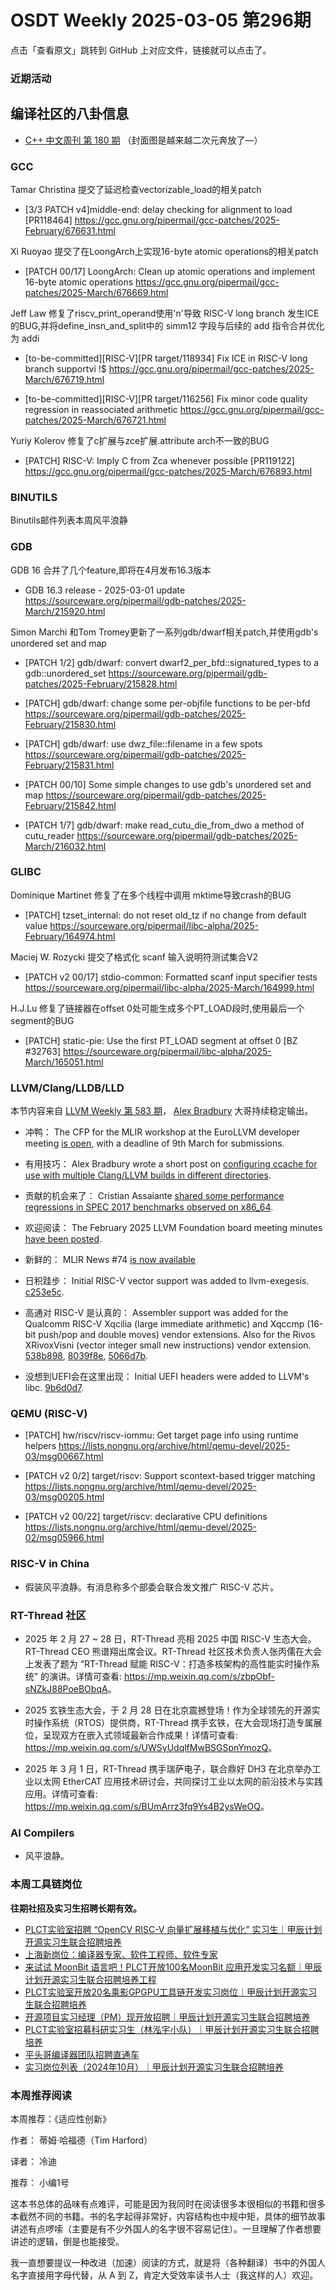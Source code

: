 # OSDT Weekly 2025-03-05 第296期

点击「查看原文」跳转到 GitHub 上对应文件，链接就可以点击了。

### 近期活动

## 编译社区的八卦信息

- [C++ 中文周刊 第 180 期](https://mp.weixin.qq.com/s/fWQ6aQQ8ic5dX_XOMWAxUg) （封面图是越来越二次元奔放了—）

### GCC

Tamar Christina 提交了延迟检查vectorizable_load的相关patch
- [3/3 PATCH v4]middle-end: delay checking for alignment to load [PR118464]
  https://gcc.gnu.org/pipermail/gcc-patches/2025-February/676631.html

Xi Ruoyao 提交了在LoongArch上实现16-byte atomic operations的相关patch
- [PATCH 00/17] LoongArch: Clean up atomic operations and implement 16-byte atomic operations
  https://gcc.gnu.org/pipermail/gcc-patches/2025-March/676669.html

Jeff Law 修复了riscv_print_operand使用'n'导致 RISC-V long branch 发生ICE的BUG,并将define_insn_and_split中的
simm12 字段与后续的 add 指令合并优化为 addi
- [to-be-committed][RISC-V][PR target/118934] Fix ICE in RISC-V long branch supportvi !$
  https://gcc.gnu.org/pipermail/gcc-patches/2025-March/676719.html
  
- [to-be-committed][RISC-V][PR target/116256] Fix minor code quality regression in reassociated arithmetic
  https://gcc.gnu.org/pipermail/gcc-patches/2025-March/676721.html

Yuriy Kolerov 修复了c扩展与zce扩展.attribute arch不一致的BUG 
- [PATCH] RISC-V: Imply C from Zca whenever possible [PR119122]
  https://gcc.gnu.org/pipermail/gcc-patches/2025-March/676893.html

### BINUTILS

Binutils邮件列表本周风平浪静

### GDB

GDB 16 合并了几个feature,即将在4月发布16.3版本
- GDB 16.3 release - 2025-03-01 update
  https://sourceware.org/pipermail/gdb-patches/2025-March/215920.html

Simon Marchi 和Tom Tromey更新了一系列gdb/dwarf相关patch,并使用gdb's unordered set and map
- [PATCH 1/2] gdb/dwarf: convert dwarf2_per_bfd::signatured_types to a gdb::unordered_set
  https://sourceware.org/pipermail/gdb-patches/2025-February/215828.html

- [PATCH] gdb/dwarf: change some per-objfile functions to be per-bfd
  https://sourceware.org/pipermail/gdb-patches/2025-February/215830.html

- [PATCH] gdb/dwarf: use dwz_file::filename in a few spots
  https://sourceware.org/pipermail/gdb-patches/2025-February/215831.html

- [PATCH 00/10] Some simple changes to use gdb's unordered set and map
  https://sourceware.org/pipermail/gdb-patches/2025-February/215842.html

- [PATCH 1/7] gdb/dwarf: make read_cutu_die_from_dwo a method of cutu_reader
  https://sourceware.org/pipermail/gdb-patches/2025-March/216032.html

### GLIBC

Dominique Martinet 修复了在多个线程中调用 mktime导致crash的BUG
- [PATCH] tzset_internal: do not reset old_tz if no change from default value
  https://sourceware.org/pipermail/libc-alpha/2025-February/164974.html

Maciej W. Rozycki 提交了格式化 scanf 输入说明符测试集合V2
- [PATCH v2 00/17] stdio-common: Formatted scanf input specifier tests
  https://sourceware.org/pipermail/libc-alpha/2025-March/164999.html

H.J.Lu 修复了链接器在offset 0处可能生成多个PT_LOAD段时,使用最后一个segment的BUG
- [PATCH] static-pie: Use the first PT_LOAD segment at offset 0 [BZ #32763]
  https://sourceware.org/pipermail/libc-alpha/2025-March/165051.html

### LLVM/Clang/LLDB/LLD

本节内容来自 [LLVM Weekly 第 583 期](http://llvmweekly.org/issue/583)，
[Alex Bradbury](https://www.linkedin.com/in/alex-bradbury/) 大哥持续稳定输出。

* 冲鸭： The CFP for the MLIR workshop at the EuroLLVM developer meeting [is open](https://discourse.llvm.org/t/cfp-mlir-workshop-at-the-eurollvm-developer-meeting-apr-14-2025/84911), with a deadline of 9th March for submissions.

* 有用技巧： Alex Bradbury wrote a short post on [configuring ccache for use with multiple Clang/LLVM builds in different directories](https://muxup.com/2025q1/ccache-for-llvm-builds-across-multiple-directories).

* 贡献的机会来了： Cristian Assaiante [shared some performance regressions in SPEC 2017 benchmarks observed on x86_64](https://discourse.llvm.org/t/performance-regression-in-llvm-a-spec-cpu-2017-study/84812).

* 欢迎阅读： The February 2025 LLVM Foundation board meeting minutes [have been posted](https://discourse.llvm.org/t/board-meeting-minutes-february-2025/84883).

* 新鲜的： MLIR News #74 [is now available](https://discourse.llvm.org/t/mlir-news-74rd-edition-1st-march-2025/84893)

* 日积跬步： Initial RISC-V vector support was added to llvm-exegesis.
  [c253e5c](https://github.com/llvm/llvm-project/commit/c253e5c9917b).

* 高通对 RISC-V 是认真的： Assembler support was added for the Qualcomm RISC-V Xqcilia (large immediate arithmetic) and Xqccmp (16-bit push/pop and double moves) vendor extensions.  Also for the Rivos XRivoxVisni (vector integer small new instructions) vendor extension.
  [538b898](https://github.com/llvm/llvm-project/commit/538b898a836a),
  [8039f8e](https://github.com/llvm/llvm-project/commit/8039f8e139aa),
  [5066d7b](https://github.com/llvm/llvm-project/commit/5066d7b60186).

* 没想到UEFI会在这里出现： Initial UEFI headers were added to LLVM's libc.
  [9b6d0d7](https://github.com/llvm/llvm-project/commit/9b6d0d76606b).

### QEMU (RISC-V)

- [PATCH] hw/riscv/riscv-iommu: Get target page info using runtime helpers
  https://lists.nongnu.org/archive/html/qemu-devel/2025-03/msg00667.html

- [PATCH v2 0/2] target/riscv: Support scontext-based trigger matching
  https://lists.nongnu.org/archive/html/qemu-devel/2025-03/msg00205.html

- [PATCH v2 00/22] target/riscv: declarative CPU definitions
  https://lists.nongnu.org/archive/html/qemu-devel/2025-02/msg05966.html

### RISC-V in China

- 假装风平浪静。有消息称多个部委会联合发文推广 RISC-V 芯片。

### RT-Thread 社区

- 2025 年 2 月 27 ~ 28 日，RT-Thread 亮相 2025 中国 RISC-V 生态大会。RT-Thread CEO 熊谱翔出席会议。RT-Thread 社区技术负责人张丙儒在大会上发表了题为 “RT-Thread 赋能 RISC-V：打造多核架构的高性能实时操作系统” 的演讲。详情可查看: <https://mp.weixin.qq.com/s/zbpObf-sNZkJ88PoeBObqA>。

- 2025 玄铁生态大会，于 2 月 28 日在北京震撼登场！作为全球领先的开源实时操作系统（RTOS）提供商，RT-Thread 携手玄铁，在大会现场打造专属展位，呈现双方在嵌入式领域最新合作成果！详情可查看: <https://mp.weixin.qq.com/s/UWSyUdqlfMwBSGSpnYmozQ>。

- 2025 年 3 月 1 日，RT-Thread 携手瑞萨电子，联合鼎好 DH3 在北京举办工业以太网 EtherCAT 应用技术研讨会，共同探讨工业以太网的前沿技术与实践应用。详情可查看: <https://mp.weixin.qq.com/s/BUmArrz3fq9Ys4B2ysWeOQ>。

### AI Compilers

- 风平浪静。

### 本周工具链岗位

**往期社招及实习生招聘长期有效。**

- [PLCT实验室招聘 “OpenCV RISC-V 向量扩展移植与优化” 实习生｜甲辰计划开源实习生联合招聘培养](https://mp.weixin.qq.com/s/NSFIlymcfe_gJBmJXK0Zng)
- [上海新岗位：编译器专家、软件工程师、软件专家](https://mp.weixin.qq.com/s/pX2R3znrPCxdsOLVg9YVXA)
- [来试试 MoonBit 语言吧！PLCT开放100名MoonBit 应用开发实习名额｜甲辰计划开源实习生联合招聘培养工程](https://mp.weixin.qq.com/s/VUwXNvYzharpK6Aou4hssw)
- [PLCT实验室开放20名乘影GPGPU工具链开发实习岗位｜甲辰计划开源实习生联合招聘培养](https://mp.weixin.qq.com/s/DalDbZYiP2IFALvB2Wwb6w)
- [开源项目实习经理（PM）现开放招聘｜甲辰计划开源实习生联合招聘培养](https://mp.weixin.qq.com/s/9uIxvaMOVjsbcGjHbidvgg)
- [PLCT实验室招募科研实习生（林泓宇小队）｜甲辰计划开源实习生联合招聘培养](https://mp.weixin.qq.com/s/8XtWlfBF9RxUoUCHskQpPw)
- [平头哥编译器团队招聘直通车](https://mp.weixin.qq.com/s/fRFWolihmi05hTuBvI8u2g)
- [实习岗位列表（2024年10月）｜甲辰计划开源实习生联合招聘培养](https://mp.weixin.qq.com/s/UCcsvhw6Kxw3EQOd0JVlUg)

### 本周推荐阅读

本周推荐：《适应性创新》

作者： 蒂姆·哈福德（Tim Harford）

译者： 冷迪

推荐： 小编1号

这本书总体的品味有点难评，可能是因为我同时在阅读很多本很相似的书籍和很多本截然不同的书籍。书的名字起得非常好，内容结构也中规中矩，具体的细节故事讲述有点啰嗦（主要是有不少外国人的名字很不容易记住）。一旦理解了作者想要讲述的逻辑，倒是也能接受。

我一直想要提议一种改进（加速）阅读的方式，就是将（各种翻译）书中的外国人名字直接用字母代替，从 A 到 Z，肯定大受效率读书人士（我这样的人）欢迎。
